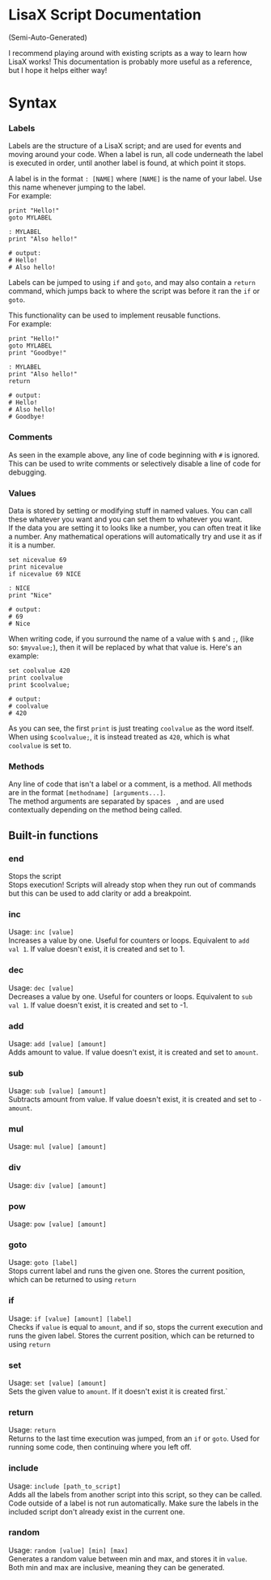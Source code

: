# LisaX Script Documentation
(Semi-Auto-Generated)

I recommend playing around with existing scripts as a way to learn how LisaX works! This documentation is probably more useful as a reference, but I hope it helps either way!

# Syntax

### Labels
Labels are the structure of a LisaX script; and are used for events and moving around your code. When a label is run, all code underneath the label is executed in order, until another label is found, at which point it stops.

A label is in the format `: [NAME]` where `[NAME]` is the name of your label. Use this name whenever jumping to the label.  
For example:
```
print "Hello!"
goto MYLABEL

: MYLABEL
print "Also hello!"

# output:
# Hello!
# Also hello!
```

Labels can be jumped to using `if` and `goto`, and may also contain a `return` command, which jumps back to where the script was before it ran the `if` or `goto`.

This functionality can be used to implement reusable functions.  
For example:
```
print "Hello!"
goto MYLABEL
print "Goodbye!"

: MYLABEL
print "Also hello!"
return

# output:
# Hello!
# Also hello!
# Goodbye!
```

### Comments
As seen in the example above, any line of code beginning with `#` is ignored. This can be used to write comments or selectively disable a line of code for debugging.

### Values
Data is stored by setting or modifying stuff in named values. You can call these whatever you want and you can set them to whatever you want.  
If the data you are setting it to looks like a number, you can often treat it like a number. Any mathematical operations will automatically try and use it as if it is a number.

```
set nicevalue 69
print nicevalue
if nicevalue 69 NICE

: NICE
print "Nice"

# output:
# 69
# Nice
```

When writing code, if you surround the name of a value with `$` and `;`, (like so: `$myvalue;`), then it will be replaced by what that value is. Here's an example:
```
set coolvalue 420
print coolvalue
print $coolvalue;

# output:
# coolvalue
# 420
```
As you can see, the first `print` is just treating `coolvalue` as the word itself. When using `$coolvalue;`, it is instead treated as `420`, which is what `coolvalue` is set to.

### Methods
Any line of code that isn't a label or a comment, is a method. All methods are in the format `[methodname] [arguments...]`.  
The method arguments are separated by spaces ` `, and are used contextually depending on the method being called.

## Built-in functions

### end
Stops the script  
Stops execution! Scripts will already stop when they run out of commands but this can be used to add clarity or add a breakpoint.

### inc
Usage: `inc [value]`  
Increases a value by one. Useful for counters or loops. Equivalent to `add val 1`. If value doesn't exist, it is created and set to 1.

### dec
Usage: `dec [value]`  
Decreases a value by one. Useful for counters or loops. Equivalent to `sub val 1`. If value doesn't exist, it is created and set to -1.

### add
Usage: `add [value] [amount]`  
Adds amount to value. If value doesn't exist, it is created and set to `amount`.

### sub
Usage: `sub [value] [amount]`  
Subtracts amount from value. If value doesn't exist, it is created and set to `-amount`.

### mul
Usage: `mul [value] [amount]`  

### div
Usage: `div [value] [amount]`  

### pow
Usage: `pow [value] [amount]`  

### goto
Usage: `goto [label]`  
Stops current label and runs the given one. Stores the current position, which can be returned to using `return`

### if
Usage: `if [value] [amount] [label]`  
Checks if `value` is equal to `amount`, and if so, stops the current execution and runs the given label. Stores the current position, which can be returned to using `return`

### set
Usage: `set [value] [amount]`  
Sets the given value to `amount`. If it doesn't exist it is created first.`

### return
Usage: `return`  
Returns to the last time execution was jumped, from an `if` or `goto`. Used for running some code, then continuing where you left off.

### include
Usage: `include [path_to_script]`  
Adds all the labels from another script into this script, so they can be called. Code outside of a label is not run automatically. Make sure the labels in the included script don't already exist in the current one.

### random
Usage: `random [value] [min] [max]`  
Generates a random value between min and max, and stores it in `value`. Both min and max are inclusive, meaning they can be generated.
